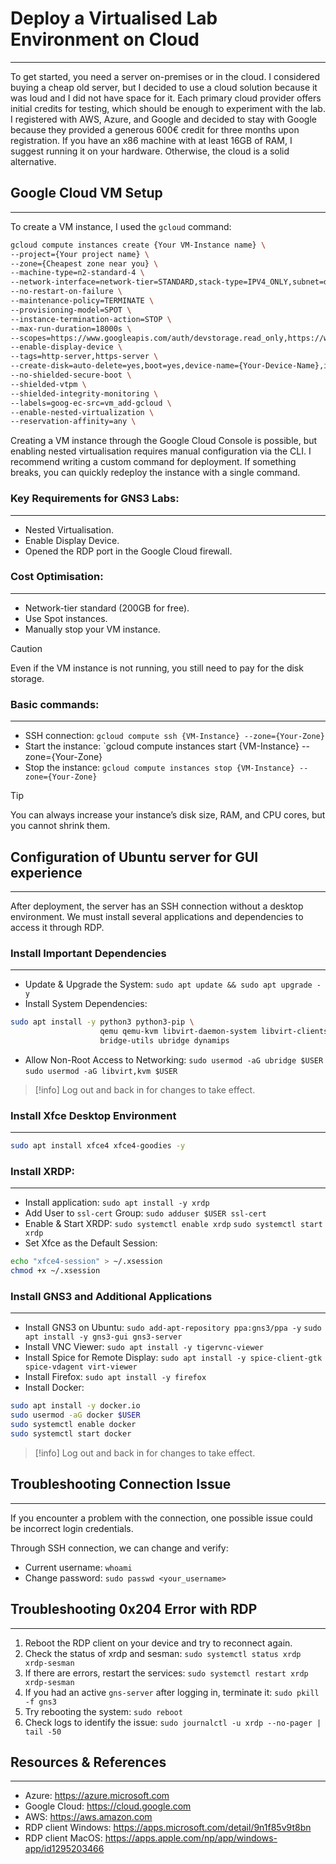 # Deploy a Virtualised Lab Environment on Cloud

---
To get started, you need a server on-premises or in the cloud. I considered buying a cheap old server, but I decided to use a cloud solution because it was loud and I did not have space for it. Each primary cloud provider offers initial credits for testing, which should be enough to experiment with the lab. I registered with AWS, Azure, and Google and decided to stay with Google because they provided a generous 600€ credit for three months upon registration. If you have an x86 machine with at least 16GB of RAM, I suggest running it on your hardware. Otherwise, the cloud is a solid alternative.

## Google Cloud VM Setup

---
To create a VM instance, I used the `gcloud` command:
``` sh
gcloud compute instances create {Your VM-Instance name} \
--project={Your project name} \
--zone={Cheapest zone near you} \
--machine-type=n2-standard-4 \
--network-interface=network-tier=STANDARD,stack-type=IPV4_ONLY,subnet=default \
--no-restart-on-failure \
--maintenance-policy=TERMINATE \
--provisioning-model=SPOT \
--instance-termination-action=STOP \
--max-run-duration=18000s \
--scopes=https://www.googleapis.com/auth/devstorage.read_only,https://www.googleapis.com/auth/logging.write,https://www.googleapis.com/auth/monitoring.write,https://www.googleapis.com/auth/service.management.readonly,https://www.googleapis.com/auth/servicecontrol,https://www.googleapis.com/auth/trace.append \
--enable-display-device \
--tags=http-server,https-server \
--create-disk=auto-delete=yes,boot=yes,device-name={Your-Device-Name},image=projects/ubuntu-os-cloud/global/images/ubuntu-2004-focal-v20250111,mode=rw,size=50,type=pd-balanced \
--no-shielded-secure-boot \
--shielded-vtpm \
--shielded-integrity-monitoring \
--labels=goog-ec-src=vm_add-gcloud \
--enable-nested-virtualization \
--reservation-affinity=any \
```

Creating a VM instance through the Google Cloud Console is possible, but enabling nested virtualisation requires manual configuration via the CLI. I recommend writing a custom command for deployment. If something breaks, you can quickly redeploy the instance with a single command.

### Key Requirements for GNS3 Labs:

---
- Nested Virtualisation.
- Enable Display Device.
- Opened the RDP port in the Google Cloud firewall.

### Cost Optimisation:

---
- Network-tier standard (200GB for free).
- Use Spot instances.
- Manually stop your VM instance.

> [!Caution]
> Even if the VM instance is not running, you still need to pay for the disk storage.

### Basic commands:

---
- SSH connection:
	`gcloud compute ssh {VM-Instance} --zone={Your-Zone}`
- Start the instance:
	`gcloud compute instances start {VM-Instance} --zone={Your-Zone}
- Stop the instance:
	`gcloud compute instances stop {VM-Instance} --zone={Your-Zone}`

> [!TIP]
> You can always increase your instance’s disk size, RAM, and CPU cores, but you cannot shrink them.

## Configuration of Ubuntu server for GUI experience

---
After deployment, the server has an SSH connection without a desktop environment. We must install several applications and dependencies to access it through RDP.

### Install Important Dependencies

---
* Update & Upgrade the System:
	`sudo apt update && sudo apt upgrade -y`
* Install System Dependencies:
```sh
sudo apt install -y python3 python3-pip \
                    qemu qemu-kvm libvirt-daemon-system libvirt-clients \
                    bridge-utils ubridge dynamips
```
* Allow Non-Root Access to Networking:
	`sudo usermod -aG ubridge $USER`
	`sudo usermod -aG libvirt,kvm $USER`

> [!info]
> Log out and back in for changes to take effect.

### Install Xfce  Desktop Environment

---
```sh
sudo apt install xfce4 xfce4-goodies -y
```

### Install XRDP:

---
* Install application:
	`sudo apt install -y xrdp`
* Add User to `ssl-cert` Group:
	`sudo adduser $USER ssl-cert`
* Enable & Start XRDP:
	`sudo systemctl enable xrdp`
	`sudo systemctl start xrdp`
* Set Xfce as the Default Session:
``` sh
echo "xfce4-session" > ~/.xsession
chmod +x ~/.xsession
```

### Install GNS3 and Additional Applications

---
* Install GNS3 on Ubuntu:
	`sudo add-apt-repository ppa:gns3/ppa -y`
	`sudo apt install -y gns3-gui gns3-server`
* Install VNC Viewer:
	`sudo apt install -y tigervnc-viewer`
* Install Spice for Remote Display:
	`sudo apt install -y spice-client-gtk spice-vdagent virt-viewer`
* Install Firefox:
	`sudo apt install -y firefox`
* Install Docker:
``` sh
sudo apt install -y docker.io
sudo usermod -aG docker $USER
sudo systemctl enable docker
sudo systemctl start docker
```

> [!info]
> Log out and back in for changes to take effect.

## Troubleshooting Connection Issue

---
If you encounter a problem with the connection, one possible issue could be incorrect login credentials.

Through SSH connection, we can change and verify:
* Current username:
	`whoami`
* Change password:
	`sudo passwd <your_username>`

## Troubleshooting **0x204** Error with RDP

---
1. Reboot the RDP client on your device and try to reconnect again.
2. Check the status of xrdp and sesman:
	`sudo systemctl status xrdp xrdp-sesman`
3. If there are errors, restart the services:
	`sudo systemctl restart xrdp xrdp-sesman`
4. If you had an active `gns-server` after logging in, terminate it:
	`sudo pkill -f gns3`
5. Try rebooting the system:
	`sudo reboot`
6. Check logs to identify the issue:
	`sudo journalctl -u xrdp --no-pager | tail -50`
## Resources & References

---
* Azure: https://azure.microsoft.com
* Google Cloud: https://cloud.google.com
* AWS: https://aws.amazon.com
* RDP client Windows: https://apps.microsoft.com/detail/9n1f85v9t8bn
* RDP client MacOS: https://apps.apple.com/np/app/windows-app/id1295203466